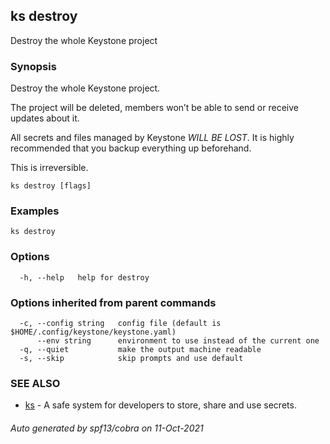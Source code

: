 ## ks destroy

Destroy the whole Keystone project

### Synopsis

Destroy the whole Keystone project.

The project will be deleted, members won’t be able to send or receive
updates about it. 

All secrets and files managed by Keystone *WILL BE LOST*.
It is highly recommended that you backup everything up beforehand.

This is irreversible.


```
ks destroy [flags]
```

### Examples

```
ks destroy
```

### Options

```
  -h, --help   help for destroy
```

### Options inherited from parent commands

```
  -c, --config string   config file (default is $HOME/.config/keystone/keystone.yaml)
      --env string      environment to use instead of the current one
  -q, --quiet           make the output machine readable
  -s, --skip            skip prompts and use default
```

### SEE ALSO

* [ks](ks.md)	 - A safe system for developers to store, share and use secrets.

###### Auto generated by spf13/cobra on 11-Oct-2021

